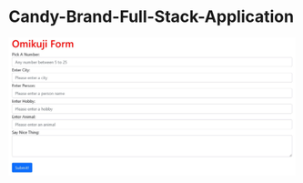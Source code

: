 # Candy-Brand-Full-Stack-Application

![alt text](https://github.com/michaellay2022/Omikuji-Form/blob/master/form.JPG?raw=true)
